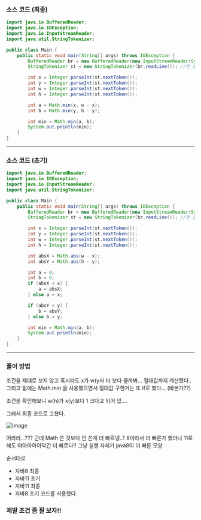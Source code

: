 ### 소스 코드 (최종)

```java
import java.io.BufferedReader;
import java.io.IOException;
import java.io.InputStreamReader;
import java.util.StringTokenizer;

public class Main {
    public static void main(String[] args) throws IOException {
        BufferedReader br = new BufferedReader(new InputStreamReader(System.in)); // 기본적으로 enter 를 경계로 인식한다.
        StringTokenizer st = new StringTokenizer(br.readLine()); //한 줄에 여러 숫자를 입력 받을 때 사용, 즉 space bar(공백)를 사용할 때

        int x = Integer.parseInt(st.nextToken());
        int y = Integer.parseInt(st.nextToken());
        int w = Integer.parseInt(st.nextToken());
        int h = Integer.parseInt(st.nextToken());

        int a = Math.min(x, w - x);
        int b = Math.min(y, h - y);

        int min = Math.min(a, b);
        System.out.println(min);
    }
}
```

---

### 소스 코드 (초기)

```java
import java.io.BufferedReader;
import java.io.IOException;
import java.io.InputStreamReader;
import java.util.StringTokenizer;

public class Main {
    public static void main(String[] args) throws IOException {
        BufferedReader br = new BufferedReader(new InputStreamReader(System.in)); // 기본적으로 enter 를 경계로 인식한다.
        StringTokenizer st = new StringTokenizer(br.readLine()); //한 줄에 여러 숫자를 입력 받을 때 사용, 즉 space bar(공백)를 사용할 때

        int x = Integer.parseInt(st.nextToken());
        int y = Integer.parseInt(st.nextToken());
        int w = Integer.parseInt(st.nextToken());
        int h = Integer.parseInt(st.nextToken());

        int absX = Math.abs(w - x);
        int absY = Math.abs(h - y);

        int a = 0;
        int b = 0;
        if (absX < x) {
            a = absX;
        } else a = x;

        if (absY < y) {
            b = absY;
        } else b = y;

        int min = Math.min(a, b);
        System.out.println(min);
    }
}
```

---

### 풀이 방법

조건을 제대로 보지 않고 혹시라도 x가 w(y사 h) 보다 클까봐... 절대값까지 계산했다.. 그리고 밑에는 Math.min 을 사용했으면서 절대값 구한거는 또 if로 했다... (바본가??)

조건을 확인해보니 w(h)가 x(y)보다 1 크다고 되어 있....

그래서 최종 코드로 고쳤다.


![image](https://github.com/Drum-J/algorithm/assets/102205699/50213631-a4b2-4909-82ad-139bc6a34288)



어라라...??? 근데 Math 쓴 것보다 안 쓴게 더 빠르넹..? 8이라서 더 빠른가 했더니 11로 해도 야아아아아악간 더 빠르다!! 그냥 실행 자체가 java8이 더 빠른 모양

순서대로 
- 자바8 최종
- 자바11 초기
- 자바11 최종
- 자바8 초기
코드를 사용했다.


### 제발 조건 좀 잘 보자!!
